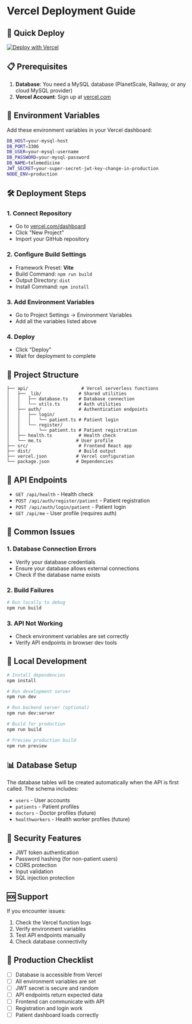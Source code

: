 # Vercel Deployment Guide

## 🚀 Quick Deploy

[![Deploy with Vercel](https://vercel.com/button)](https://vercel.com/new/clone?repository-url=https://github.com/your-username/telemed-app)

## 📋 Prerequisites

1. **Database**: You need a MySQL database (PlanetScale, Railway, or any cloud MySQL provider)
2. **Vercel Account**: Sign up at [vercel.com](https://vercel.com)

## 🔧 Environment Variables

Add these environment variables in your Vercel dashboard:

```bash
DB_HOST=your-mysql-host
DB_PORT=3306
DB_USER=your-mysql-username
DB_PASSWORD=your-mysql-password
DB_NAME=telemedicine
JWT_SECRET=your-super-secret-jwt-key-change-in-production
NODE_ENV=production
```

## 🛠 Deployment Steps

### 1. Connect Repository
- Go to [vercel.com/dashboard](https://vercel.com/dashboard)
- Click "New Project"
- Import your GitHub repository

### 2. Configure Build Settings
- Framework Preset: **Vite**
- Build Command: `npm run build`
- Output Directory: `dist`
- Install Command: `npm install`

### 3. Add Environment Variables
- Go to Project Settings → Environment Variables
- Add all the variables listed above

### 4. Deploy
- Click "Deploy"
- Wait for deployment to complete

## 📁 Project Structure

```
├── api/                    # Vercel serverless functions
│   ├── _lib/              # Shared utilities
│   │   ├── database.ts    # Database connection
│   │   └── utils.ts       # Auth utilities
│   ├── auth/              # Authentication endpoints
│   │   ├── login/
│   │   │   └── patient.ts # Patient login
│   │   └── register/
│   │       └── patient.ts # Patient registration
│   ├── health.ts          # Health check
│   └── me.ts             # User profile
├── src/                   # Frontend React app
├── dist/                  # Build output
├── vercel.json           # Vercel configuration
└── package.json          # Dependencies
```

## 🔑 API Endpoints

- `GET /api/health` - Health check
- `POST /api/auth/register/patient` - Patient registration
- `POST /api/auth/login/patient` - Patient login
- `GET /api/me` - User profile (requires auth)

## 🐛 Common Issues

### 1. Database Connection Errors
- Verify your database credentials
- Ensure your database allows external connections
- Check if the database name exists

### 2. Build Failures
```bash
# Run locally to debug
npm run build
```

### 3. API Not Working
- Check environment variables are set correctly
- Verify API endpoints in browser dev tools

## 🔄 Local Development

```bash
# Install dependencies
npm install

# Run development server
npm run dev

# Run backend server (optional)
npm run dev:server

# Build for production
npm run build

# Preview production build
npm run preview
```

## 📊 Database Setup

The database tables will be created automatically when the API is first called. The schema includes:

- `users` - User accounts
- `patients` - Patient profiles
- `doctors` - Doctor profiles (future)
- `healthworkers` - Health worker profiles (future)

## 🔐 Security Features

- JWT token authentication
- Password hashing (for non-patient users)
- CORS protection
- Input validation
- SQL injection protection

## 🆘 Support

If you encounter issues:
1. Check the Vercel function logs
2. Verify environment variables
3. Test API endpoints manually
4. Check database connectivity

## 🎯 Production Checklist

- [ ] Database is accessible from Vercel
- [ ] All environment variables are set
- [ ] JWT secret is secure and random
- [ ] API endpoints return expected data
- [ ] Frontend can communicate with API
- [ ] Registration and login work
- [ ] Patient dashboard loads correctly